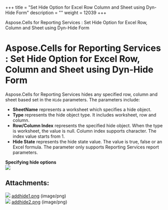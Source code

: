 +++
title = "Set Hide Option for Excel Row Column and Sheet using Dyn-Hide Form" 
description = "" 
weight = 12039 
+++

Aspose.Cells for Reporting Services : Set Hide Option for Excel Row, Column and Sheet using Dyn-Hide Form  

# Aspose.Cells for Reporting Services : Set Hide Option for Excel Row, Column and Sheet using Dyn-Hide Form


Aspose.Cells for Reporting Services hides any specified row, column and sheet based set in the `Hide` parameters. The parameters include:

*   **SheetName** represents a worksheet which specifies a hide object.
*   **Type** represents the hide object type. It includes worksheet, row and column.
*   **Row/Column Index** represents the specified hide object. When the type is worksheet, the value is null. Column index supports character. The index value starts from 1.
*   **Hide State** represents the hide state value. The value is true, false or an Excel formula. The parameter only supports Reporting Services report parameters.

**Specifying hide options**  
![](https://docs2.aspose.com/cells/reportingservices/attachments/6094941/6193404.png)

## Attachments:

![](https://docs2.aspose.com/cells/reportingservices/images/icons/bullet_blue.gif) [addhide1.png](https://docs2.aspose.com/cells/reportingservices/attachments/6094941/6193405.png) (image/png)  
![](https://docs2.aspose.com/cells/reportingservices/images/icons/bullet_blue.gif) [addhide2.png](https://docs2.aspose.com/cells/reportingservices/attachments/6094941/6193404.png) (image/png)  

